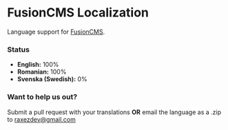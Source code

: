 FusionCMS Localization
======================

Language support for [FusionCMS](http://fusion.raxezdev.com).

### Status
* **English:** 100%
* **Romanian:** 100%
* **Svenska (Swedish):** 0%

### Want to help us out?
Submit a pull request with your translations **OR** email the language as a .zip to raxezdev@gmail.com